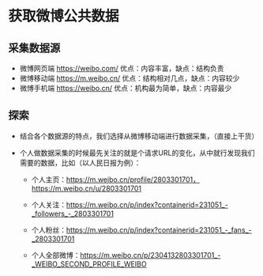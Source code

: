# 获取微博公共数据

## 采集数据源
  + 微博网页端 https://weibo.com/
    优点：内容丰富，缺点：结构负责
  + 微博移动端 https://m.weibo.cn/
    优点：结构相对几点，缺点：内容较少
  + 微博手机端 https://weibo.cn/
    优点：机构最为简单，缺点：内容最少
    
## 探索 
  + 结合各个数据源的特点，我们选择从微博移动端进行数据采集，（直接上干货）
  + 个人做数据采集的时候最先关注的就是个请求URL的变化，从中就行发现我们需要的数据，比如（以人民日报为例）：
  
    + 个人主页：https://m.weibo.cn/profile/2803301701，https://m.weibo.cn/u/2803301701
    
    + 个人关注：https://m.weibo.cn/p/index?containerid=231051_-_followers_-_2803301701
    
    + 个人粉丝：https://m.weibo.cn/p/index?containerid=231051_-_fans_-_2803301701
    
    + 个人全部微博：https://m.weibo.cn/p/2304132803301701_-_WEIBO_SECOND_PROFILE_WEIBO

